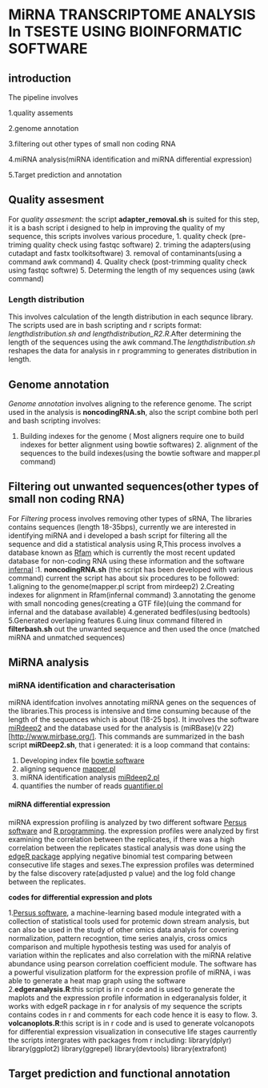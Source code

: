 # MiRNA TRANSCRIPTOME ANALYSIS In TSESTE  USING BIOINFORMATIC SOFTWARE
## introduction
The pipeline involves 

1.quality assements

2.genome annotation

3.filtering out other types of small non coding RNA 

4.miRNA analysis(miRNA identification and miRNA differential expression)

5.Target prediction and annotation

## Quality assesment
For *quality assesment*: the script **adapter_removal.sh** is suited for this step, it is a bash script i designed to help in improving the quality of my sequence, this scripts involves various procedure, 1. quality check (pre-triming quality check using fastqc software)
                2. triming the adapters(using cutadapt and fastx toolkitsoftware)
                3. removal of contaminants(using a command awk command)
                4. Quality check (post-trimming quality check using fastqc softwre)
                5. Determing the length of my sequences using (awk command)
### Length distribution
This involves calculation of the length distribution in each sequnce library. The scripts used are in bash scripting and r scripts format: **lengthdistribution.sh* and *lengthdistribution_R2.R**.After determining the length of the sequences using the awk command.The *lengthdistribution.sh* reshapes the data for analysis in r programming to generates distribution in length. 

## Genome annotation 
*Genome annotation* involves aligning to the reference genome. The script used in the analysis is  **noncodingRNA.sh**, also the script combine both perl and bash scripting involves:
1. Building indexes for the genome ( Most aligners require one to build indexes for better alignment using bowtie softwares) 2. alignment of the sequences to the build indexes(using the bowtie software and mapper.pl command)

## Filtering out unwanted sequences(other types of small non coding RNA)
For *Filtering* process involves removing other types of sRNA, The libraries contains sequences (length 18-35bps), currently we are interested in identifying miRNA and i developed a bash script for filtering all the sequence and did a statistical analysis using R,This process involves a database known as [Rfam](https://academic.oup.com/nar/article/46/D1/D335/4588106) which is currently the most recent updated database for non-coding RNA using these information and the software [infernal](http://eddylab.org/infernal/) :1. **noncodingRNA.sh** (the script has been developed with various command) current the script has about six procedures to be followed:
1.aligning to the genome(mapper.pl script from mirdeep2)
2.Creating indexes for alignment in Rfam(infernal command)
3.annotating the genome with small noncoding genes(creating a GTF file)(uing the command for infernal and the database available)
4.generated bedfiles(using bedtools)
5.Generated overlaping features
6.uing linux command filtered in **filterbash.sh** out the unwanted sequence and then used the once (matched miRNA and unmatched sequences)

## MiRNA analysis
### miRNA identification and characterisation
miRNA identifcation involves annotating miRNA genes on the sequences of the libraries.This process is intensive and time consuming because of the length of the sequences which is about (18-25 bps). It involves the software [miRdeep2](https://www.ncbi.nlm.nih.gov/pmc/articles/PMC3245920/) and the database used for the analysis is (miRBase)(v 22)[http://www.mirbase.org/]. 
This commands are summarized in the bash script **miRDeep2.sh**, that i generated: it is a loop command that contains:
1. Developing index file [bowtie software](http://bowtie-bio.sourceforge.net/index.shtml) 
2. aligning sequence [mapper.pl](https://github.com/rajewsky-lab/mirdeep2)
3. miRNA identification analysis [miRdeep2.pl](https://github.com/rajewsky-lab/mirdeep2)
4. quantifies the number of reads [quantifier.pl](https://github.com/rajewsky-lab/mirdeep2)

#### miRNA differential expression
miRNA expression profiling is analyzed by two different software [Persus software](http://www.perseus-framework.org) and [R programming](https://cran.r-project.org/bin/windows/base/). the expression profiles were analyzed by first examining the correlation between the replicates, if there was a high correlation between the replicates stastical analysis was done using the [edgeR package](https://bioconductor.org/packages/release/bioc/html/edgeR.html) applying negative binomial test comparing between consecutive life stages and sexes.The expression profiles was determined by the false discovery rate(adjusted p value) and the log fold change between the replicates.

**codes for differential expression and plots** 

1.[Persus software](http://www.perseus-framework.org), a machine-learning based module  integrated with a collection of statistical tools  used for protemic down stream analysis, but can also be used in the study of other omics data analyis for covering normalization, pattern recogntion, time series analyis, cross omics comparison and multiple hypothesis testing   was used for analyis of variation within the replicates and also correlation with the miRNA relative abundance using pearson correlation coefficient module.
The software has a powerful visulization platform for the expression profile of miRNA, i was able to generate a heat map graph using the software  
2.**edgeranalysis.R**:this script is in r code and is used to generate the maplots and the expression profile information in edgeranalysis folder, it works with edgeR package in r for analysis of my sequence the scripts contains codes in r and comments for each code hence it is easy to flow. 
3. **volcanoplots.R**:this script is in r code and is used to generate volcanopots for differential expression visualization in consecutive life stages caurrently the scripts intergrates with packages from r including:
library(dplyr)
library(ggplot2)
library(ggrepel)
library(devtools)
library(extrafont)

## Target prediction and functional annotation 
